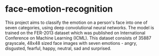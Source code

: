 # face-emotion-recognition
 This project aims to classify the emotion on a person's face into one of seven categories, using deep convolutional neural networks. The model is trained on the FER-2013 dataset which was published on International Conference on Machine Learning (ICML). This dataset consists of 35887 grayscale, 48x48 sized face images with seven emotions - angry, disgusted, fearful, happy, neutral, sad and surprised.
